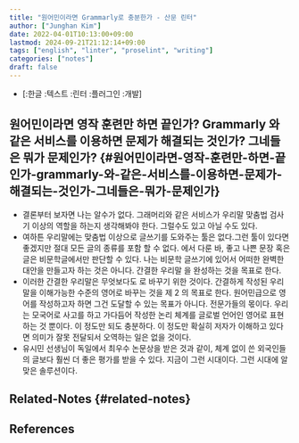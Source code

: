 ```yaml
---
title: "원어민이라면 Grammarly로 충분한가 - 산문 린터"
author: ["Junghan Kim"]
date: 2022-04-01T10:13:00+09:00
lastmod: 2024-09-21T21:12:14+09:00
tags: ["english", "linter", "proselint", "writing"]
categories: ["notes"]
draft: false
---
```


-   [:한글 :텍스트 :린터 :플러그인 :개발]


## 원어민이라면 영작 훈련만 하면 끝인가? Grammarly 와 같은 서비스를 이용하면 문제가 해결되는 것인가? 그네들은 뭐가 문제인가? {#원어민이라면-영작-훈련만-하면-끝인가-grammarly-와-같은-서비스를-이용하면-문제가-해결되는-것인가-그네들은-뭐가-문제인가}



-   결론부터 보자면 나는 알수가 없다. 그래머리와 같은 서비스가 우리말 맞춤법 검사기 이상의 역할을 하는지 생각해봐야 한다. 그럴수도 있고 아닐 수도 있다.
-   여하튼 우리말에는 맞춤법 이상으로 글쓰기를 도와주는 툴은 없다.그런 툴이 있다면 좋겠지만 절대 모든 글의 종류를 포함 할 수 없다. 에서 다룬 바, 좋고 나쁜 문장 혹은 글은 비문학글에서만 판단할 수 있다. 나는 비문학 글쓰기에 있어서 어떠한 완벽한 대안을 만들고자 하는 것은 아니다. 간결한 우리말 을 완성하는 것을 목표로 한다.
-   이러한 간결한 우리말은 무엇보다도 로 바꾸기 위한 것이다. 간결하게 작성된 우리말을 이해가능한 수준의 영어로 바꾸는 것을 제 2 의 목표로 한다. 원어민급으로 영어를 작성하고자 하면 그건 도달할 수 있는 목표가 아니다. 전문가들의 몫이다. 우리는 모국어로 사고를 하고 가다듬어 작성한 논리 체계를 글로벌 언어인 영어로 표현하는 것 뿐이다. 이 정도만 되도 충분하다. 이 정도만 확실히 저자가 이해하고 있다면 의미가 잘못 전달되서 오역하는 일은 없을 것이다.
-   유시민 선생님이 독일에서 최우수 논문상을 받은 것과 같이, 체계 없이 쓴 외국인들의 글보다 훨씬 더 좋은 평가를 받을 수 있다. 지금이 그런 시대이다. 그런 시대에 알맞은 솔루션이다.


## Related-Notes {#related-notes}

## References

<style>.csl-entry{text-indent: -1.5em; margin-left: 1.5em;}</style><div class="csl-bib-body">
</div>
